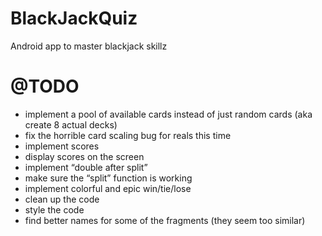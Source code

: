 # BlackJackQuiz

Android app to master blackjack skillz

# @TODO

- implement a pool of available cards instead of just random cards (aka create 8 actual decks)
- fix the horrible card scaling bug for reals this time
- implement scores
- display scores on the screen
- implement “double after split”
- make sure the “split” function is working
- implement colorful and epic win/tie/lose
- clean up the code
- style the code
- find better names for some of the fragments (they seem too similar)
